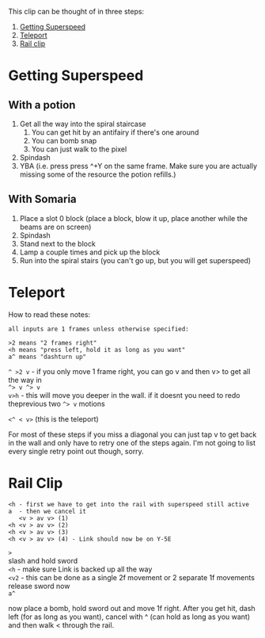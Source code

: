 This clip can be thought of in three steps:

1. [Getting Superspeed](#getting-superspeed)
2. [Teleport](#teleport)
3. [Rail clip](#rail-clip)

# Getting Superspeed

## With a potion

1. Get all the way into the spiral staircase
   1. You can get hit by an antifairy if there's one around
   2. You can bomb snap
   3. You can just walk to the pixel
2. Spindash
3. YBA (i.e. press press ^+Y on the same frame. Make sure you are actually missing some of the resource the potion refills.)

## With Somaria

1. Place a slot 0 block (place a block, blow it up, place another while the beams are on screen)
2. Spindash
3. Stand next to the block
4. Lamp a couple times and pick up the block
5. Run into the spiral stairs (you can't go up, but you will get superspeed)

# Teleport

How to read these notes:

    all inputs are 1 frames unless otherwise specified: 

    >2 means "2 frames right" 
    <h means "press left, hold it as long as you want" 
    a^ means "dashturn up" 

`^ >2 v` - if you only move 1 frame right, you can go v and then v> to get all the way in  
`^> v ^> v`  
`v>h` - this will move you deeper in the wall. if it doesnt you need to redo theprevious two `^> v` motions

`<^ < v>` (this is the teleport)

For most of these steps if you miss a diagonal you can just tap v to get back in the wall and only have to retry one of the steps again. I'm not going to list every single retry point out though, sorry.

# Rail Clip

```
<h - first we have to get into the rail with superspeed still active  
a  - then we cancel it  
   <v > av v> (1)  
<h <v > av v> (2)  
<h <v > av v> (3)  
<h <v > av v> (4) - Link should now be on Y-5E  
```
`>`  
slash and hold sword  
`<h` - make sure Link is backed up all the way  
`<v2` - this can be done as a single 2f movement or 2 separate 1f movements  
release sword now  
`a^`  

now place a bomb, hold sword out and move 1f right.
After you get hit, dash left (for as long as you want), cancel with ^ (can hold as long as you want) and then walk < through the rail.
